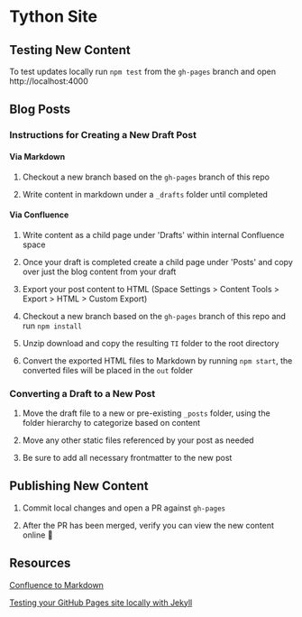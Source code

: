 # Tython Site

## Testing New Content

To test updates locally run `npm test` from the `gh-pages` branch and open http://localhost:4000


## Blog Posts

### Instructions for Creating a New Draft Post

#### Via Markdown

1. Checkout a new branch based on the `gh-pages` branch of this repo

2. Write content in markdown under a `_drafts` folder until completed

#### Via Confluence

1. Write content as a child page under 'Drafts' within internal Confluence space

2. Once your draft is completed create a child page under 'Posts' and copy over just the blog content from your draft

3. Export your post content to HTML (Space Settings > Content Tools > Export > HTML > Custom Export)

4. Checkout a new branch based on the `gh-pages` branch of this repo and run `npm install`

5. Unzip download and copy the resulting `TI` folder to the root directory

6. Convert the exported HTML files to Markdown by running `npm start`, the converted files will be placed in the `out` folder

### Converting a Draft to a New Post

1. Move the draft file to a new or pre-existing `_posts` folder, using the folder hierarchy to categorize based on content

2. Move any other static files referenced by your post as needed

3. Be sure to add all necessary frontmatter to the new post


## Publishing New Content

1. Commit local changes and open a PR against `gh-pages`

2. After the PR has been merged, verify you can view the new content online :tada:


## Resources

[Confluence to Markdown](https://github.com/tythonco/confluence-to-markdown)

[Testing your GitHub Pages site locally with Jekyll](https://docs.github.com/en/github/working-with-github-pages/testing-your-github-pages-site-locally-with-jekyll)